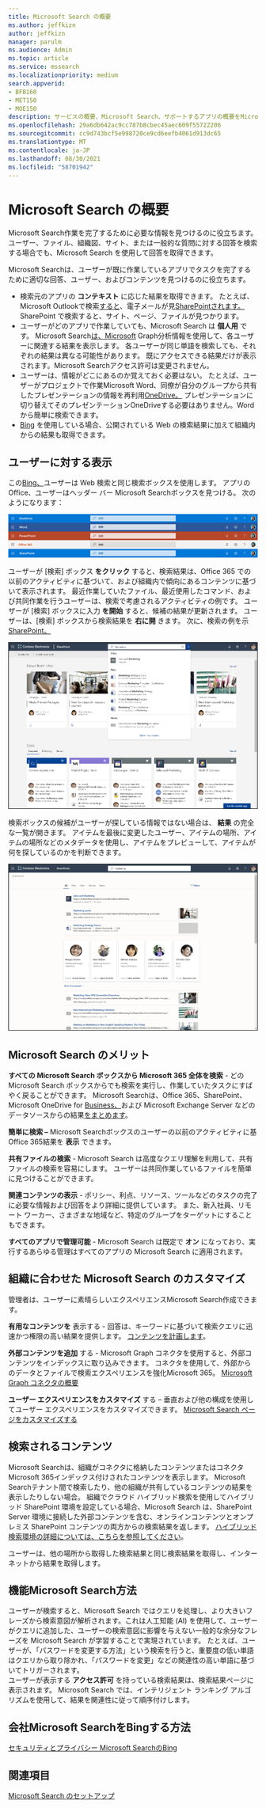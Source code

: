 ```yaml
---
title: Microsoft Search の概要
ms.author: jeffkizn
author: jeffkizn
manager: parulm
ms.audience: Admin
ms.topic: article
ms.service: mssearch
ms.localizationpriority: medium
search.appverid:
- BFB160
- MET150
- MOE150
description: サービスの概要、Microsoft Search、サポートするアプリの概要をMicrosoft Search。
ms.openlocfilehash: 29a6db642ac9cc787b8cbec45aec609f55722206
ms.sourcegitcommit: cc9d743bcf5e998720ce9cd6eefb4061d913dc65
ms.translationtype: MT
ms.contentlocale: ja-JP
ms.lasthandoff: 08/30/2021
ms.locfileid: "58701942"
---
```

# <a name="overview-of-microsoft-search"></a>Microsoft Search の概要

Microsoft Search作業を完了するために必要な情報を見つけるのに役立ちます。 ユーザー、ファイル、組織図、サイト、または一般的な質問に対する回答を検索する場合でも、Microsoft Search を使用して回答を取得できます。

Microsoft Searchは、ユーザーが既に作業しているアプリでタスクを完了するために適切な回答、ユーザー、およびコンテンツを見つけるのに役立ちます。

- 検索元のアプリの **コンテキスト** に応じた結果を取得できます。 たとえば、Microsoft Outlookで検索[すると](https://www.microsoft.com/outlook)、電子メールが見[SharePointされます。](http://sharepoint.com/) SharePoint で検索すると、サイト、ページ、ファイルが見つかります。
- ユーザーがどのアプリで作業していても、Microsoft Search は **個人用** です。 Microsoft Search[は、Microsoft](https://developer.microsoft.com/graph/) Graph分析情報を使用して、各ユーザーに関連する結果を表示します。 各ユーザーが同じ単語を検索しても、それぞれの結果は異なる可能性があります。 既にアクセスできる結果だけが表示されます。Microsoft Searchアクセス許可は変更されません。
- ユーザーは、情報がどこにあるのか覚えておく必要はない。 たとえば、ユーザーがプロジェクトで作業Microsoft Word、同僚が自分のグループから共有したプレゼンテーションの情報を再利用[OneDrive。](https://onedrive.live.com/about/) [](https://products.office.com/word) プレゼンテーションに切り替えてそのプレゼンテーションOneDriveする必要はありません。Word から簡単に検索できます。
- [Bing](https://bing.com) を使用している場合、公開されている Web の検索結果に加えて組織内からの結果も取得できます。

## <a name="what-users-see"></a>ユーザーに対する表示

この[Bing、](https://bing.com)ユーザーは Web 検索と同じ検索ボックスを使用します。 アプリのOffice、ユーザーはヘッダー バー Microsoft Searchボックスを見つける。 次のようになります：

![ヘッダー バーに [Microsoft Search] ボックスを含むアプリ ウィンドウのスクリーンショット。](media/Headings_520.png)

ユーザーが [検索] ボックス **をクリック** すると、検索結果は、Office 365 での以前のアクティビティに基づいて、および組織内で傾向にあるコンテンツに基づいて表示されます。 最近作業していたファイル、最近使用したコマンド、および共同作業を行うユーザーは、検索で考慮されるアクティビティの例です。 ユーザーが [検索] ボックスに入力 **を開始** すると、候補の結果が更新されます。 ユーザーは、[検索] ボックスから検索結果を **右に開** きます。 次に、検索の例を示[SharePoint。](http://sharepoint.com/)

![クエリと候補の結果Microsoft Searchボックスのスクリーンショット。](media/SERP_text_520.png)

検索ボックスの候補がユーザーが探している情報ではない場合は、 **結果** の完全な一覧が開きます。 アイテムを最後に変更したユーザー、アイテムの場所、アイテムの場所などのメタデータを使用し、アイテムをプレビューして、アイテムが何を探しているのかを判断できます。

![[結果] ページMicrosoft Searchスクリーンショット。](media/search_box.png)

## <a name="benefits-of-microsoft-search"></a>Microsoft Search のメリット

**すべての Microsoft Search ボックスから Microsoft 365 全体を検索** - どの Microsoft Search ボックスからでも検索を実行し、作業していたタスクにすばやく戻ることができます。 Microsoft Searchは、Office 365、SharePoint、Microsoft OneDrive for [Business、](https://onedrive.live.com/about/business/)および Microsoft Exchange Server などのデータ[](http://sharepoint.com/)ソースからの結果[をまとめます](https://products.office.com/exchange/microsoft-exchange-server)。

**簡単に検索 –** Microsoft Searchボックスのユーザーの以前のアクティビティに基Office 365結果を **表示** できます。

**共有ファイルの検索** - Microsoft Search は高度なクエリ理解を利用して、共有ファイルの検索を容易にします。 ユーザーは共同作業しているファイルを簡単に見つけることができます。

**関連コンテンツの表示** - ポリシー、利点、リソース、ツールなどのタスクの完了に必要な情報および回答をより詳細に提供しています。 また、新入社員、リモート ワーカー、さまざまな地域など、特定のグループをターゲットにすることもできます。

**すべてのアプリで管理可能** - Microsoft Search は既定で **オン** になっており、実行するあらゆる管理はすべてのアプリの Microsoft Search に適用されます。

## <a name="tailoring-microsoft-search-to-your-organization"></a>組織に合わせた Microsoft Search のカスタマイズ

管理者は、ユーザーに素晴らしいエクスペリエンスMicrosoft Search作成できます。

**有用なコンテンツを** 表示する - 回答は、キーワードに基づいて検索クエリに迅速かつ権限の高い結果を提供します。 [コンテンツを計画します](plan-your-content.md)。

**外部コンテンツを追加** する - Microsoft Graph コネクタを使用すると、外部コンテンツをインデックスに取り込みできます。 コネクタを使用して、外部からのデータとファイルで検索エクスペリエンスを強化Microsoft 365。 [Microsoft Graph コネクタの概要](connectors-overview.md)

**ユーザー エクスペリエンスをカスタマイズ** する – 垂直および他の構成を使用してユーザー エクスペリエンスをカスタマイズできます。 [Microsoft Search ページをカスタマイズする](customize-search-page.md)

## <a name="what-content-is-searched"></a>検索されるコンテンツ

Microsoft Searchは、組織がコネクタに格納したコンテンツまたはコネクタMicrosoft 365インデックス付けされたコンテンツを表示します。 Microsoft Searchテナント間で検索したり、他の組織が共有しているコンテンツの結果を表示したりしない場合。 組織でクラウド ハイブリッド検索を使用してハイブリッド SharePoint 環境を設定している場合、Microsoft Search は、SharePoint Server 環境に接続した外部コンテンツを含む、オンラインコンテンツとオンプレミス SharePoint コンテンツの両方からの検索結果を返します。 [ハイブリッド検索環境の詳細については、こちらを参照してください](/sharepoint/hybrid/learn-about-cloud-hybrid-search-for-sharepoint)。

ユーザーは、他の場所から取得した検索結果と同じ検索結果を取得し、インターネットから結果を取得します。

## <a name="how-microsoft-search-works"></a>機能Microsoft Search方法

ユーザーが検索すると、Microsoft Search ではクエリを処理し、より大きいフレーズから検索意図が解析されます。これは人工知能 (AI) を使用して、ユーザーがクエリに追加した、ユーザーの検索意図に影響を与えない一般的な余分なフレーズを Microsoft Search が学習することで実現されています。 たとえば、ユーザーが、「パスワードを変更する方法」という検索を行うと、重要度の低い単語はクエリから取り除かれ、「パスワードを変更」などの関連性の高い単語に基づいてトリガーされます。  
ユーザーが表示する **アクセス許可** を持っている検索結果は、検索結果ページに表示されます。 Microsoft Search では、インテリジェント ランキング アルゴリズムを使用して、結果を関連性に従って順序付けします。

## <a name="how-microsoft-search-in-bing-protects-your-company-data"></a>会社Microsoft SearchをBingする方法

[セキュリティとプライバシー Microsoft SearchのBing](security-for-search.md)

## <a name="see-also"></a>関連項目

[Microsoft Search のセットアップ](setup-microsoft-search.md)